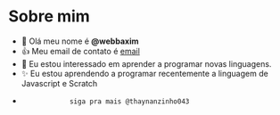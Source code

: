 # Sobre mim
- 👋 Olá meu nome é **@webbaxim**
- :+1: Meu email de contato é [email](thaynan.lima@ecola.pr.gov.br)
- 🌱 Eu estou interessado em aprender a programar novas linguagens.
- ✨ Eu estou aprendendo a programar recentemente a linguagem de Javascript e Scratch
-                 siga pra mais @thaynanzinho043
